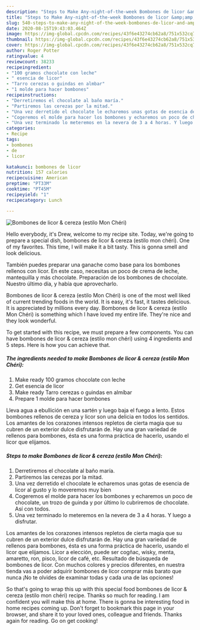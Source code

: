 ```yaml
---
description: "Steps to Make Any-night-of-the-week Bombones de licor &amp;amp; cereza (estilo Mon Chéri)"
title: "Steps to Make Any-night-of-the-week Bombones de licor &amp;amp; cereza (estilo Mon Chéri)"
slug: 540-steps-to-make-any-night-of-the-week-bombones-de-licor-and-amp-cereza-estilo-mon-cheri
date: 2020-08-15T19:43:03.464Z
image: https://img-global.cpcdn.com/recipes/43f6e43274cb62a8/751x532cq70/bombones-de-licor-cereza-estilo-mon-cheri-foto-principal.jpg
thumbnail: https://img-global.cpcdn.com/recipes/43f6e43274cb62a8/751x532cq70/bombones-de-licor-cereza-estilo-mon-cheri-foto-principal.jpg
cover: https://img-global.cpcdn.com/recipes/43f6e43274cb62a8/751x532cq70/bombones-de-licor-cereza-estilo-mon-cheri-foto-principal.jpg
author: Roger Potter
ratingvalue: 4
reviewcount: 38233
recipeingredient:
- "100 gramos chocolate con leche"
- " esencia de licor"
- "Tarro cerezas o guindas en almbar"
- "1 molde para hacer bombones"
recipeinstructions:
- "Derretiremos el chocolate al baño maría."
- "Partiremos las cerezas por la mitad."
- "Una vez derretido el chocolate le echaremos unas gotas de esencia de licor al gusto y lo moveremos muy bien"
- "Cogeremos el molde para hacer los bombones y echaremos un poco de chocolate, un trozo de guinda y por último lo cubriremos de chocolate. Así con todos."
- "Una vez terminado lo meteremos en la nevera de 3 a 4 horas. Y luego a disfrutar."
categories:
- Recipe
tags:
- bombones
- de
- licor

katakunci: bombones de licor 
nutrition: 157 calories
recipecuisine: American
preptime: "PT33M"
cooktime: "PT45M"
recipeyield: "1"
recipecategory: Lunch

---
```



![Bombones de licor &amp; cereza (estilo Mon Chéri)](https://img-global.cpcdn.com/recipes/43f6e43274cb62a8/751x532cq70/bombones-de-licor-cereza-estilo-mon-cheri-foto-principal.jpg)

Hello everybody, it's Drew, welcome to my recipe site. Today, we're going to prepare a special dish, bombones de licor &amp; cereza (estilo mon chéri). One of my favorites. This time, I will make it a bit tasty. This is gonna smell and look delicious.

También puedes preparar una ganache como base para los bombones rellenos con licor. En este caso, necesitas un poco de crema de leche, mantequilla y más chocolate. Preparación de los bombones de chocolate. Nuestro último día, y había que aprovecharlo.

Bombones de licor &amp; cereza (estilo Mon Chéri) is one of the most well liked of current trending foods in the world. It is easy, it's fast, it tastes delicious. It is appreciated by millions every day. Bombones de licor &amp; cereza (estilo Mon Chéri) is something which I have loved my entire life. They're nice and they look wonderful.


To get started with this recipe, we must prepare a few components. You can have bombones de licor &amp; cereza (estilo mon chéri) using 4 ingredients and 5 steps. Here is how you can achieve that.

<!--inarticleads1-->

##### The ingredients needed to make Bombones de licor &amp; cereza (estilo Mon Chéri):

1. Make ready 100 gramos chocolate con leche
1. Get  esencia de licor
1. Make ready Tarro cerezas o guindas en almíbar
1. Prepare 1 molde para hacer bombones


Lleva agua a ebullición en una sartén y luego baja el fuego a lento. Estos bombones rellenos de cereza y licor son una delicia en todos los sentidos. Los amantes de los corazones intensos repletos de cierta magia que su cubren de un exterior dulce disfrutarán de. Hay una gran variedad de rellenos para bombones, ésta es una forma práctica de hacerlo, usando el licor que elijamos. 

<!--inarticleads2-->

##### Steps to make Bombones de licor &amp; cereza (estilo Mon Chéri):

1. Derretiremos el chocolate al baño maría.
1. Partiremos las cerezas por la mitad.
1. Una vez derretido el chocolate le echaremos unas gotas de esencia de licor al gusto y lo moveremos muy bien
1. Cogeremos el molde para hacer los bombones y echaremos un poco de chocolate, un trozo de guinda y por último lo cubriremos de chocolate. Así con todos.
1. Una vez terminado lo meteremos en la nevera de 3 a 4 horas. Y luego a disfrutar.


Los amantes de los corazones intensos repletos de cierta magia que su cubren de un exterior dulce disfrutarán de. Hay una gran variedad de rellenos para bombones, ésta es una forma práctica de hacerlo, usando el licor que elijamos. Licor a elección, puede ser cogñac, wisky, menta, amaretto, ron, pisco, licor de café, etc. Resultado de búsqueda de bombones de licor. Con muchos colores y precios diferentes, en nuestra tienda vas a poder adquirir bombones de licor comprar más barato que nunca ¡No te olvides de examinar todas y cada una de las opciones! 

So that's going to wrap this up with this special food bombones de licor &amp; cereza (estilo mon chéri) recipe. Thanks so much for reading. I am confident you will make this at home. There is gonna be interesting food in home recipes coming up. Don't forget to bookmark this page in your browser, and share it to your loved ones, colleague and friends. Thanks again for reading. Go on get cooking!
